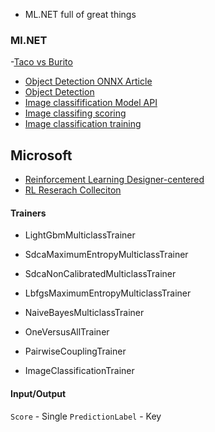 
- ML.NET full of great things

### Ml.NET

-[Taco vs Burito](https://github.com/sethjuarez/TacosML)

- [Object Detection ONNX Article](https://docs.microsoft.com/en-us/dotnet/machine-learning/tutorials/object-detection-onnx)
- [Object Detection](https://github.com/dotnet/machinelearning-samples/tree/main/samples/csharp/getting-started/DeepLearning_ObjectDetection_Onnx)
- [Image classifification Model API](https://github.com/dotnet/machinelearning-samples/tree/main/samples/csharp/getting-started/DeepLearning_ImageClassification_Training)
- [Image classifing scoring ](https://github.com/dotnet/machinelearning-samples/tree/main/samples/csharp/getting-started/DeepLearning_ImageClassification_TensorFlow)
- [ Image classification training](https://github.com/dotnet/machinelearning-samples/tree/main/samples/csharp/getting-started/DeepLearning_TensorFlowEstimator)

## Microsoft 

- [Reinforcement Learning Designer-centered](https://www.microsoft.com/en-us/research/blog/designer-centered-reinforcement-learning/?OCID=msr_blog_DesignerRL_highlights1)
- [RL Reserach Colleciton](https://www.microsoft.com/en-us/research/blog/research-collection-reinforcement-learning-at-microsoft/)


#### Trainers

- LightGbmMulticlassTrainer
- SdcaMaximumEntropyMulticlassTrainer
- SdcaNonCalibratedMulticlassTrainer
- LbfgsMaximumEntropyMulticlassTrainer
- NaiveBayesMulticlassTrainer
- OneVersusAllTrainer
- PairwiseCouplingTrainer

- ImageClassificationTrainer

#### Input/Output

`Score` - Single
 `PredictionLabel` - Key

